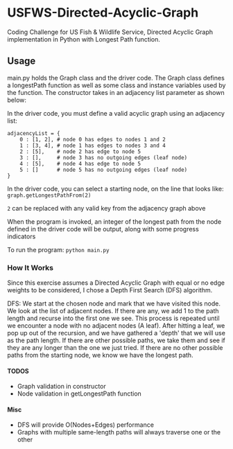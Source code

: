 # USFWS-Directed-Acyclic-Graph
Coding Challenge for US Fish &amp; Wildlife Service, Directed Acyclic Graph implementation in Python with Longest Path function.

## Usage
main.py holds the Graph class and the driver code. The Graph class defines a longestPath function as well as some class and instance variables used by the function. The constructor takes in an adjacency list parameter as shown below:

In the driver code, you must define a valid acyclic graph using an adjacency list:
```
adjacencyList = {
    0 : [1, 2], # node 0 has edges to nodes 1 and 2
    1 : [3, 4], # node 1 has edges to nodes 3 and 4
    2 : [5],    # node 2 has edge to node 5
    3 : [],     # node 3 has no outgoing edges (leaf node)
    4 : [5],    # node 4 has edge to node 5
    5 : []      # node 5 has no outgoing edges (leaf node)
}
```

In the driver code, you can select a starting node, on the line that looks like: 
`graph.getLongestPathFrom(2)`

`2` can be replaced with any valid key from the adjacency graph above

When the program is invoked, an integer of the longest path from the node defined in the driver code will be output, along with some progress indicators

To run the program:
`python main.py`

### How It Works
Since this exercise assumes a Directed Acyclic Graph with equal or no edge weights to be considered, I chose a Depth First Search (DFS) algorithm.

DFS: We start at the chosen node and mark that we have visited this node. We look at the list of adjacent nodes. If there are any, we add 1 to the path length and recurse into the first one we see. This process is repeated until we encounter a node with no adjacent nodes (A leaf). After hitting a leaf, we pop up out of the recursion, and we have gathered a 'depth' that we will use as the path length. If there are other possible paths, we take them and see if they are any longer than the one we just tried. If there are no other possible paths from the starting node, we know we have the longest path.

#### TODOS
* Graph validation in constructor
* Node validation in getLongestPath function

#### Misc
* DFS will provide O(Nodes+Edges) performance
* Graphs with multiple same-length paths will always traverse one or the other